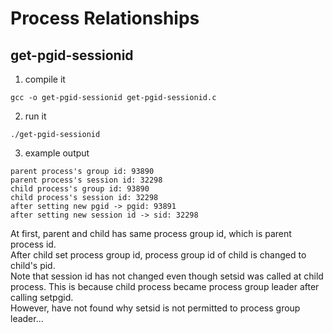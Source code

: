 # Process Relationships

## get-pgid-sessionid
1. compile it
```
gcc -o get-pgid-sessionid get-pgid-sessionid.c
```

2. run it
```
./get-pgid-sessionid
```

3. example output
```
parent process's group id: 93890
parent process's session id: 32298
child process's group id: 93890
child process's session id: 32298
after setting new pgid -> pgid: 93891
after setting new session id -> sid: 32298
```

At first, parent and child has same process group id, which is parent process id.   
After child set process group id, process group id of child is changed to child's pid.   
Note that session id has not changed even though setsid was called at child process. This is because child process became process group leader after calling setpgid.   
However, have not found why setsid is not permitted to process group leader...
